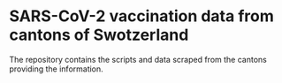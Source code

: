 # SARS-CoV-2 vaccination data from cantons of Swotzerland
The repository contains the scripts and data scraped from the cantons providing the information.
